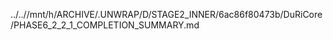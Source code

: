 ../..//mnt/h/ARCHIVE/.UNWRAP/D/STAGE2_INNER/6ac86f80473b/DuRiCore/PHASE6_2_2_1_COMPLETION_SUMMARY.md